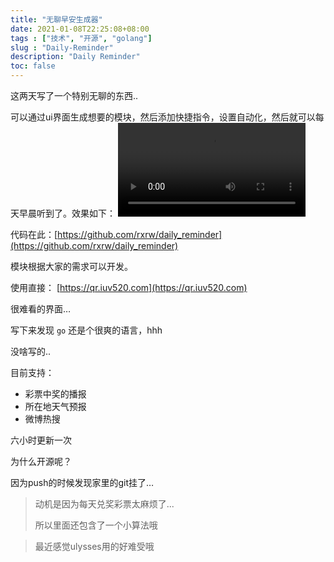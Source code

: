 ```yaml
---
title: "无聊早安生成器"
date: 2021-01-08T22:25:08+08:00
tags : ["技术", "开源", "golang"]
slug : "Daily-Reminder"
description: "Daily Reminder"
toc: false
---
```


这两天写了一个特别无聊的东西.. 

可以通过ui界面生成想要的模块，然后添加快捷指令，设置自动化，然后就可以每天早晨听到了。效果如下：
<video src="https://rxrw.oss-cn-beijing.aliyuncs.com/RPReplay_Final1610112394.mov?Expires=1610116723&OSSAccessKeyId=TMP.3KjJa3DZrc1AauFswAzkGnSAf3fL9PHKNMYerigRjprWivn7cjM6Jhckb9pJQgc1vVT8cG7U6m14EaV15BvBmi74k4bmNb&Signature=kR4gyNXM8RKIEyhMC1CC7qOuPJw%3D&response-content-type=application%2Foctet-stream" controls>

代码在此：[https://github.com/rxrw/daily_reminder](https://github.com/rxrw/daily_reminder)

模块根据大家的需求可以开发。

使用直接： [https://qr.iuv520.com](https://qr.iuv520.com)

很难看的界面…

写下来发现 `go` 还是个很爽的语言，hhh

没啥写的..

目前支持：
+ 彩票中奖的播报
+ 所在地天气预报
+ 微博热搜

六小时更新一次

为什么开源呢？

因为push的时候发现家里的git挂了…

> 动机是因为每天兑奖彩票太麻烦了...
>
> 所以里面还包含了一个小算法哦

> 最近感觉ulysses用的好难受哦